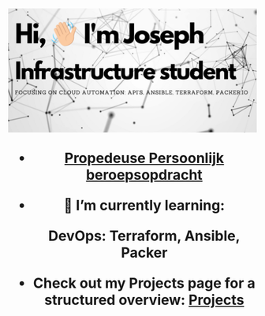 <h1 align="center">
 <img src="https://github.com/JosephEnd/josephend/blob/1020f23ee528cf9062a200b108de4d7edcd22d0c/Hi.png"
</h1>
           
- [Propedeuse Persoonlijk beroepsopdracht](https://github.com/JosephEnd/Studie_Propedeuse_Beroepsopdracht)
  
- 🌱 I’m currently learning:

  DevOps: Terraform, Ansible, Packer
  
- Check out my Projects page for a structured overview: [Projects](https://github.com/JosephEnd?tab=projects&q=is:open%20sort:name-asc)

<!--
- 👯 I’m looking to collaborate on ...
- 🤔 I’m looking for help with ...
- 💬 Ask me about ...
- 📫 How to reach me: ...
- 😄 Pronouns: ...
- ⚡ Fun fact: ...
-->

